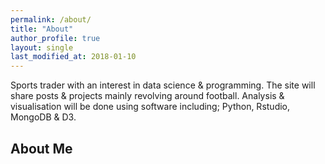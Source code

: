 ```yaml
---
permalink: /about/
title: "About"
author_profile: true
layout: single
last_modified_at: 2018-01-10
---
```

Sports trader with an interest in data science & programming.  The site will share posts & projects mainly revolving around football.
Analysis & visualisation will be done using software including; Python, Rstudio, MongoDB & D3.

## About Me
